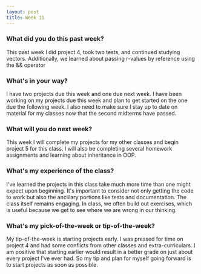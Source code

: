 ```yaml
---
layout: post
title: Week 11
---
```


### What did you do this past week?

This past week I did project 4, took two tests, and continued studying vectors. Additionally, we learned about passing r-values by reference using the && operator

### What's in your way?

I have two projects due this week and one due next week. I have been working on my projects due this week and plan to get started on the one due the following week. I also need to make sure I stay up to date on material for my classes now that the second midterms have passed.

### What will you do next week?

This week I will complete my projects for my other classes and begin project 5 for this class. I will also be completing several homework assignments and learning about inheritance in OOP.

### What's my experience of the class?

I've learned the projects in this class take much more time than one might expect upon beginning. It's important to consider not only getting the code to work but also the ancillary portions like tests and documentation. The class itself remains engaging. In class, we often build out exercises, which is useful because we get to see where we are wrong in our thinking.

### What's my pick-of-the-week or tip-of-the-week?

My tip-of-the-week is starting projects early. I was pressed for time on project 4 and had some conflicts from other classes and extra-curriculars. I am positive that starting earlier would result in a better grade on just about every project I've ever had. So my tip and plan for myself going forward is to start projects as soon as possible. 
